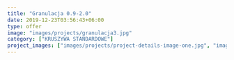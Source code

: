 ```yaml
---
title: "Granulacja 0.9-2.0"
date: 2019-12-23T03:56:43+06:00
type: offer
image: "images/projects/granulacja3.jpg"
category: ["KRUSZYWA STANDARDOWE"]
project_images: ["images/projects/project-details-image-one.jpg", "images/projects/project-details-image-two.jpg"]
---
```

